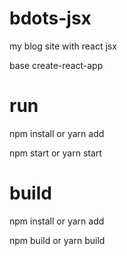 # bdots-jsx
my blog site with react jsx

base create-react-app

# run
npm install or yarn add

npm start or yarn start

# build
npm install or yarn add

npm build or yarn build
